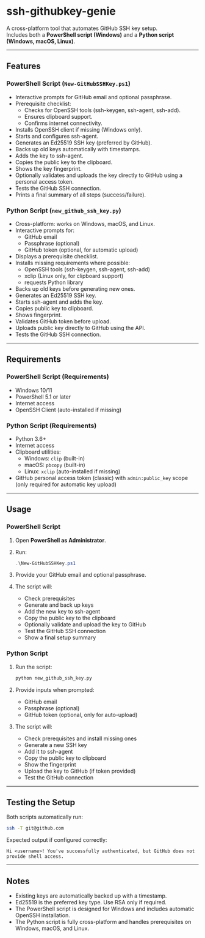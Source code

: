 # ssh-githubkey-genie

A cross-platform tool that automates GitHub SSH key setup.  
Includes both a **PowerShell script (Windows)** and a **Python script (Windows, macOS, Linux)**.  

---

## Features

### PowerShell Script (`New-GitHubSSHKey.ps1`)

- Interactive prompts for GitHub email and optional passphrase.
- Prerequisite checklist:
  - Checks for OpenSSH tools (ssh-keygen, ssh-agent, ssh-add).
  - Ensures clipboard support.
  - Confirms internet connectivity.
- Installs OpenSSH client if missing (Windows only).
- Starts and configures ssh-agent.
- Generates an Ed25519 SSH key (preferred by GitHub).
- Backs up old keys automatically with timestamps.
- Adds the key to ssh-agent.
- Copies the public key to the clipboard.
- Shows the key fingerprint.
- Optionally validates and uploads the key directly to GitHub using a personal access token.
- Tests the GitHub SSH connection.
- Prints a final summary of all steps (success/failure).

### Python Script (`new_github_ssh_key.py`)

- Cross-platform: works on Windows, macOS, and Linux.
- Interactive prompts for:
  - GitHub email
  - Passphrase (optional)
  - GitHub token (optional, for automatic upload)
- Displays a prerequisite checklist.
- Installs missing requirements where possible:
  - OpenSSH tools (ssh-keygen, ssh-agent, ssh-add)
  - xclip (Linux only, for clipboard support)
  - requests Python library
- Backs up old keys before generating new ones.
- Generates an Ed25519 SSH key.
- Starts ssh-agent and adds the key.
- Copies public key to clipboard.
- Shows fingerprint.
- Validates GitHub token before upload.
- Uploads public key directly to GitHub using the API.
- Tests the GitHub SSH connection.

---

## Requirements

### PowerShell Script (Requirements)

- Windows 10/11
- PowerShell 5.1 or later
- Internet access
- OpenSSH Client (auto-installed if missing)

### Python Script (Requirements)

- Python 3.6+
- Internet access
- Clipboard utilities:
  - Windows: `clip` (built-in)
  - macOS: `pbcopy` (built-in)
  - Linux: `xclip` (auto-installed if missing)
- GitHub personal access token (classic) with `admin:public_key` scope  
  (only required for automatic key upload)

---

## Usage

### PowerShell Script

1. Open **PowerShell as Administrator**.
2. Run:

   ```powershell
   .\New-GitHubSSHKey.ps1
   ```

3. Provide your GitHub email and optional passphrase.
4. The script will:
   - Check prerequisites
   - Generate and back up keys
   - Add the new key to ssh-agent
   - Copy the public key to the clipboard
   - Optionally validate and upload the key to GitHub
   - Test the GitHub SSH connection
   - Show a final setup summary

### Python Script

1. Run the script:

   ```bash
   python new_github_ssh_key.py
   ```

2. Provide inputs when prompted:
   - GitHub email
   - Passphrase (optional)
   - GitHub token (optional, only for auto-upload)
3. The script will:
   - Check prerequisites and install missing ones
   - Generate a new SSH key
   - Add it to ssh-agent
   - Copy the public key to clipboard
   - Show the fingerprint
   - Upload the key to GitHub (if token provided)
   - Test the GitHub connection

---

## Testing the Setup

Both scripts automatically run:

```bash
ssh -T git@github.com
```

Expected output if configured correctly:

```text
Hi <username>! You've successfully authenticated, but GitHub does not provide shell access.
```

---

## Notes

- Existing keys are automatically backed up with a timestamp.
- Ed25519 is the preferred key type. Use RSA only if required.
- The PowerShell script is designed for Windows and includes automatic OpenSSH installation.
- The Python script is fully cross-platform and handles prerequisites on Windows, macOS, and Linux.
